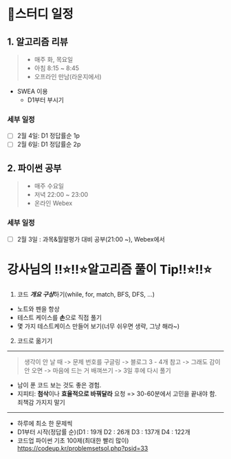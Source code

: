 # 📌스터디 일정

## 1. 알고리즘 리뷰
> - 매주 화, 목요일<br>
> - 아침 8:15 ~ 8:45<br>
> - 오프라인 만남(라운지에서)<br>
- SWEA 이용
  - D1부터 부시기
### 세부 일정
- [ ] 2월 4일: D1 정답률순 1p
- [ ] 2월 6일: D1 정답률순 2p

## 2. 파이썬 공부
> - 매주 수요일<br>
> - 저녁 22:00 ~ 23:00<br>
> - 온라인 Webex<br>
### 세부 일정
- [ ] 2월 3일 : 과목&월말평가 대비 공부(21:00 ~), Webex에서

# 강사님의 ‼️⭐‼️⭐알고리즘 풀이 Tip‼️⭐‼️⭐
1. 코드 ***개요 구상***하기(while, for, match, BFS, DFS, ...)
  - 노트와 펜을 항상
  - 테스트 케이스를 **손**으로 직접 풀기
  - 몇 가지 테스트케이스 만들어 보기(너무 쉬우면 생략, 그냥 해라~)
2. 코드로 옮기기
------
> 생각이 안 날 때 -> 문제 번호를 구글링 -> 블로그 3 - 4개 참고
> -> 그래도 감이 안 오면 -> 마음에 드는 거 배껴쓰기 -> 3일 후에 다시 풀기
- 남이 푼 코드 보는 것도 좋은 경험.
- 지피티: **첨삭**이나 **효율적으로 바꿔달라** 요청
=> 30-60분에서 고민을 끝내야 함. 죄책감 가지지 말기

-------
- 하루에 최소 한 문제씩
- D1부터 시작(정답률 순)(D1 : 19개 D2 : 26개 D3 : 137개 D4 : 122개
- 코드업 파이썬 기초 100제(최대한 빨리 많이) https://codeup.kr/problemsetsol.php?psid=33
